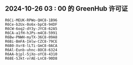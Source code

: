 ## 2024-10-26 03 : 00 的 GreenHub 许可证
```
R6Ci-MEUK-RPWo-QHC8-1B96
R6Ce-b2Ux-0o6x-bpC8-94DF
R6CW-6oq2-dY3y-JYC8-62A5
R6CA-a1fH-hJPs-m4C8-5991
R6Bw-PNWH-myTX-36C8-09A8
R6Bi-BmFA-Imlw-CZC8-79CE
R6B0-Xvr8-lLTi-GmC8-0ACA
R6Al-Eunb-uhnc-8OC8-6324
R6AA-bjpl-5jXo-oYC8-4310
R68E-SJkt-vrAE-LnC8-90D8
```
